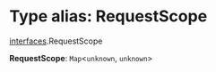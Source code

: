 # Type alias: RequestScope

[interfaces](/auto-docs/free-layout-editor/modules/interfaces.md).RequestScope

**RequestScope**: `Map`<`unknown`, `unknown`>
